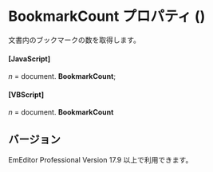 # BookmarkCount プロパティ ()

文書内のブックマークの数を取得します。

#### \[JavaScript\]

_n_ = document. **BookmarkCount**;

#### \[VBScript\]

_n_ = document. **BookmarkCount**

## バージョン

EmEditor Professional Version 17.9 以上で利用できます。